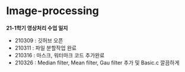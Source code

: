 # Image-processing

**21-1학기 영상처리 수업 일지**
- 210309 : 깃허브 오픈
- 210311 : 파일 분할작업 완료
- 210316 : 마스크, 워터마크 코드 추가완료
- 210326 : Median filter, Mean filter, Gau filter 추가 및 Basic.c 깔끔하게 

